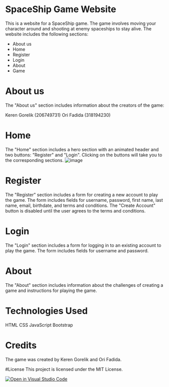 # SpaceShip Game Website
This is a website for a SpaceShip game. The game involves moving your character  around and shooting at enemy spaceships to stay alive. The website includes the following sections:

* About us
* Home
* Register
* Login
* About
* Game
# About us
The "About us" section includes information about the creators of the game:

Keren Gorelik (206749731)
Ori Fadida (318194230)
# Home
The "Home" section includes a hero section with an animated header and two buttons: "Register" and "Login". Clicking on the buttons will take you to the corresponding sections.
![image](https://user-images.githubusercontent.com/74565511/234260960-aae43459-6216-4578-99ef-ba25fe44ad05.png)

# Register
The "Register" section includes a form for creating a new account to play the game. The form includes fields for username, password, first name, last name, email, birthdate, and terms and conditions. The "Create Account" button is disabled until the user agrees to the terms and conditions.

# Login
The "Login" section includes a form for logging in to an existing account to play the game. The form includes fields for username and password.

# About
The "About" section includes information about the challenges of creating a game and instructions for playing the game.

# Technologies Used
HTML
CSS
JavaScript
Bootstrap
# Credits
The game was created by Keren Gorelik and Ori Fadida.

#License
This project is licensed under the MIT License.










































[![Open in Visual Studio Code](https://classroom.github.com/assets/open-in-vscode-718a45dd9cf7e7f842a935f5ebbe5719a5e09af4491e668f4dbf3b35d5cca122.svg)](https://classroom.github.com/online_ide?assignment_repo_id=10811529&assignment_repo_type=AssignmentRepo)
